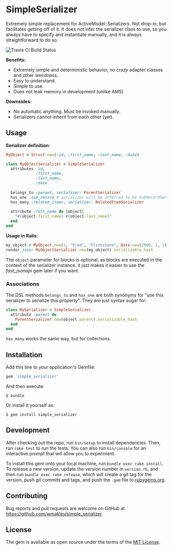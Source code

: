 # SimpleSerializer

Extremely simple replacement for ActiveModel::Serializers. Not drop-in,
but facilitates getting off of it. It does not infer the serializer
class to use, so you always have to specify and instantiate manually,
and it is always straightforward to do so.

![Travis CI Build Status](https://travis-ci.org/wmakley/simple_serializer.svg?branch=master)

**Benefits:**

* Extremely simple and deterministic behavior, no crazy adapter classes and other weirdness.
* Easy to understand.
* Simple to use.
* Does not leak memory in development (unlike AMS)

**Downsides:**

* No automatic anything. Must be invoked manually.
* Serializers cannot inherit from each other (yet).

## Usage

**Serializer definition:**

```ruby
MyObject = Struct.new(:id, :first_name, :last_name, :date)

class MyObjectSerializer < SimpleSerializer
  attributes :id,
             :first_name,
             :last_name,
             :date
             
  belongs_to :parent, serializer: ParentSerializer
  has_one :sub_record # serializer will be inferred to be SubRecordSerializer
  has_many :related_items, serializer: RelatedItemSerializer
  
  attribute :full_name do |object|
    "#{object.first_name} #{object.last_name}"
  end
end

```

**Usage in Rails:**

```ruby
my_object = MyObject.new(1, "Fred", "Flintstone", Date.new(2000, 1, 1))
render json: MyObjectSerializer.new(my_object).serializable_hash
```

The `object` parameter for blocks is optional, as blocks are executed
in the context of the serializer instance. it just makes it easier
to use the *fast_jsonapi* gem later if you want.

### Associations

The DSL methods `belongs_to` and `has_one` are both synonyms for "use this serializer to serialize this property". They are just syntax sugar for:

```ruby
class MySerializer < SimpleSerializer
  attribute :parent do
    ParentSerializer.new(object.parent).serializable_hash
  end
end
```

`has_many` works the same way, but for collections.

## Installation

Add this line to your application's Gemfile:

```ruby
gem 'simple_serializer'
```

And then execute:

    $ bundle

Or install it yourself as:

    $ gem install simple_serializer

## Development

After checking out the repo, run `bin/setup` to install dependencies. Then, run `rake test` to run the tests. You can also run `bin/console` for an interactive prompt that will allow you to experiment.

To install this gem onto your local machine, run `bundle exec rake install`. To release a new version, update the version number in `version.rb`, and then run `bundle exec rake release`, which will create a git tag for the version, push git commits and tags, and push the `.gem` file to [rubygems.org](https://rubygems.org).

## Contributing

Bug reports and pull requests are welcome on GitHub at https://github.com/wmakley/simple_serializer.

## License

The gem is available as open source under the terms of the [MIT License](https://opensource.org/licenses/MIT).
